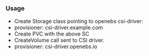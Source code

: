 ### Usage
* Create Storage class pointing to openebs csi-driver:
* provisioner: csi-driver.example.com
* Create PVC with the above SC
* CreateVolume call sent to CSI driver.
* provisioner: csi-driver.openebs.io
